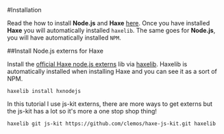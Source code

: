 #Installation

Read the how to install **Node.js** and **Haxe** [here](../haxepython/download.md).
Once you have installed **Haxe** you will automatically installed `haxelib`.
The same goes for **Node.js**, you will have automatically installed `NPM`.



##Install Node.js externs for Haxe

Install the [official Haxe node.js externs](https://github.com/HaxeFoundation/hxnodejs) lib via [haxelib](http://lib.haxe.org/p/hxnodejs/).
Haxelib is automatically installed when installing Haxe and you can see it as a sort of NPM.

```
haxelib install hxnodejs
```

In this tutorial I use js-kit externs, there are more ways to get externs but the js-kit has a lot so it's more a one stop shop thing!

```
haxelib git js-kit https://github.com/clemos/haxe-js-kit.git haxelib

```